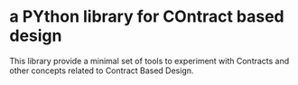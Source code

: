 a PYthon library for COntract based design
==========================================

This library provide a minimal set of tools to experiment with
Contracts and other concepts related to Contract Based Design.
